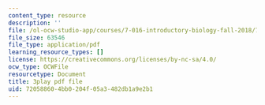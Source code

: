 ```yaml
---
content_type: resource
description: ''
file: /ol-ocw-studio-app/courses/7-016-introductory-biology-fall-2018/720588604bb0204f05a3482db1a9e2b1_7xJPSuSVmSk.pdf
file_size: 63546
file_type: application/pdf
learning_resource_types: []
license: https://creativecommons.org/licenses/by-nc-sa/4.0/
ocw_type: OCWFile
resourcetype: Document
title: 3play pdf file
uid: 72058860-4bb0-204f-05a3-482db1a9e2b1
---
```

